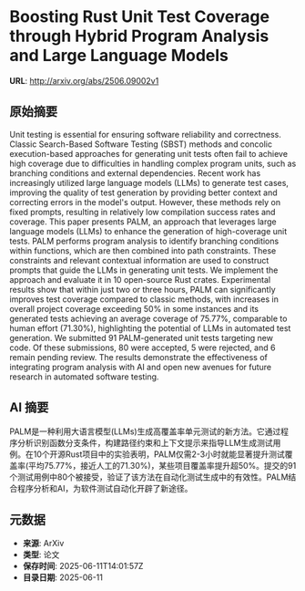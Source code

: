 # Boosting Rust Unit Test Coverage through Hybrid Program Analysis and Large Language Models

**URL**: http://arxiv.org/abs/2506.09002v1

## 原始摘要

Unit testing is essential for ensuring software reliability and correctness.
Classic Search-Based Software Testing (SBST) methods and concolic
execution-based approaches for generating unit tests often fail to achieve high
coverage due to difficulties in handling complex program units, such as
branching conditions and external dependencies. Recent work has increasingly
utilized large language models (LLMs) to generate test cases, improving the
quality of test generation by providing better context and correcting errors in
the model's output. However, these methods rely on fixed prompts, resulting in
relatively low compilation success rates and coverage. This paper presents
PALM, an approach that leverages large language models (LLMs) to enhance the
generation of high-coverage unit tests. PALM performs program analysis to
identify branching conditions within functions, which are then combined into
path constraints. These constraints and relevant contextual information are
used to construct prompts that guide the LLMs in generating unit tests. We
implement the approach and evaluate it in 10 open-source Rust crates.
Experimental results show that within just two or three hours, PALM can
significantly improves test coverage compared to classic methods, with
increases in overall project coverage exceeding 50% in some instances and its
generated tests achieving an average coverage of 75.77%, comparable to human
effort (71.30%), highlighting the potential of LLMs in automated test
generation. We submitted 91 PALM-generated unit tests targeting new code. Of
these submissions, 80 were accepted, 5 were rejected, and 6 remain pending
review. The results demonstrate the effectiveness of integrating program
analysis with AI and open new avenues for future research in automated software
testing.


## AI 摘要

PALM是一种利用大语言模型(LLMs)生成高覆盖率单元测试的新方法。它通过程序分析识别函数分支条件，构建路径约束和上下文提示来指导LLM生成测试用例。在10个开源Rust项目中的实验表明，PALM仅需2-3小时就能显著提升测试覆盖率(平均75.77%，接近人工的71.30%)，某些项目覆盖率提升超50%。提交的91个测试用例中80个被接受，验证了该方法在自动化测试生成中的有效性。PALM结合程序分析和AI，为软件测试自动化开辟了新途径。

## 元数据

- **来源**: ArXiv
- **类型**: 论文
- **保存时间**: 2025-06-11T14:01:57Z
- **目录日期**: 2025-06-11
